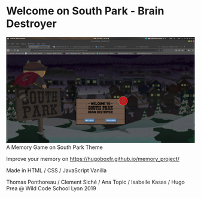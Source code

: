 # Welcome on South Park - Brain Destroyer 

<img src="images/readme.png" alt="south park brain destroyer"> A Memory Game on South Park Theme

Improve your memory on https://hugoboxfr.github.io/memory_project/ 

Made in HTML / CSS / JavaScript Vanilla

Thomas Ponthoreau / Clement Siché / Ana Topic / Isabelle Kasas / Hugo Prea @ Wild Code School Lyon 2019
